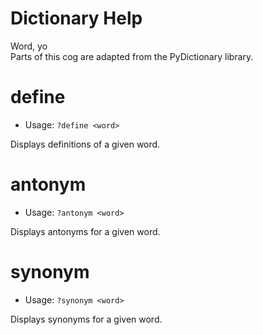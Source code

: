 # Dictionary Help

Word, yo<br/>Parts of this cog are adapted from the PyDictionary library.

# define
 - Usage: `?define <word> `

Displays definitions of a given word.

# antonym
 - Usage: `?antonym <word> `

Displays antonyms for a given word.

# synonym
 - Usage: `?synonym <word> `

Displays synonyms for a given word.


